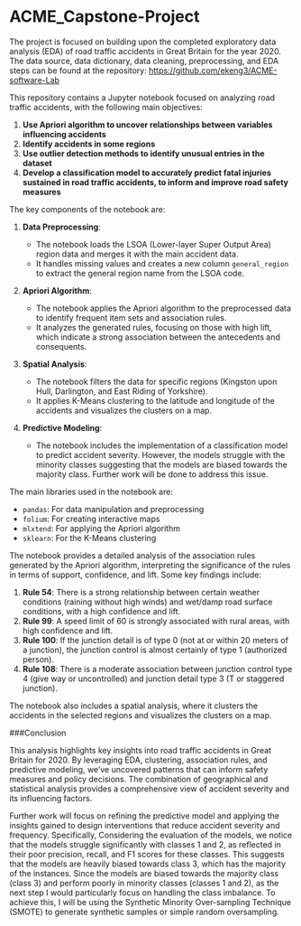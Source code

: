 # ACME_Capstone-Project

The project is focused on building upon the completed exploratory data analysis (EDA) of road traffic accidents in Great Britain for the year 2020. The data source, data dictionary, data cleaning, preprocessing, and EDA steps can be found at the repository: https://github.com/ekeng3/ACME-software-Lab

This repository contains a Jupyter notebook focused on analyzing road traffic accidents, with the following main objectives:

1. **Use Apriori algorithm to uncover relationships between variables influencing accidents**
2. **Identify accidents in some regions**
3. **Use outlier detection methods to identify unusual entries in the dataset**
4. **Develop a classification model to accurately predict fatal injuries sustained in road traffic accidents, to inform and improve road safety measures**

The key components of the notebook are:

1. **Data Preprocessing**:
   - The notebook loads the LSOA (Lower-layer Super Output Area) region data and merges it with the main accident data.
   - It handles missing values and creates a new column `general_region` to extract the general region name from the LSOA code.

2. **Apriori Algorithm**:
   - The notebook applies the Apriori algorithm to the preprocessed data to identify frequent item sets and association rules.
   - It analyzes the generated rules, focusing on those with high lift, which indicate a strong association between the antecedents and consequents.

3. **Spatial Analysis**:
   - The notebook filters the data for specific regions (Kingston upon Hull, Darlington, and East Riding of Yorkshire).
   - It applies K-Means clustering to the latitude and longitude of the accidents and visualizes the clusters on a map.

4. **Predictive Modeling**:
   - The notebook includes the implementation of a classification model to predict accident severity. However, the models struggle with the minority classes suggesting that the models are biased towards the majority class. Further work will be done to address this issue.

The main libraries used in the notebook are:

- `pandas`: For data manipulation and preprocessing
- `folium`: For creating interactive maps
- `mlxtend`: For applying the Apriori algorithm
- `sklearn`: For the K-Means clustering

The notebook provides a detailed analysis of the association rules generated by the Apriori algorithm, interpreting the significance of the rules in terms of support, confidence, and lift. Some key findings include:

1. **Rule 54**: There is a strong relationship between certain weather conditions (raining without high winds) and wet/damp road surface conditions, with a high confidence and lift.
2. **Rule 99**: A speed limit of 60 is strongly associated with rural areas, with high confidence and lift.
3. **Rule 100**: If the junction detail is of type 0 (not at or within 20 meters of a junction), the junction control is almost certainly of type 1 (authorized person).
4. **Rule 108**: There is a moderate association between junction control type 4 (give way or uncontrolled) and junction detail type 3 (T or staggered junction).

The notebook also includes a spatial analysis, where it clusters the accidents in the selected regions and visualizes the clusters on a map.

###Conclusion

This analysis highlights key insights into road traffic accidents in Great Britain for 2020. By leveraging EDA, clustering, association rules, and predictive modeling, we’ve uncovered patterns that can inform safety measures and policy decisions. The combination of geographical and statistical analysis provides a comprehensive view of accident severity and its influencing factors.

Further work will focus on refining the predictive model and applying the insights gained to design interventions that reduce accident severity and frequency. Specifically, Considering the evaluation of the models, we notice that the models struggle significantly with classes 1 and 2, as reflected in their poor precision, recall, and F1 scores for these classes. This suggests that the models are heavily biased towards class 3, which has the majority of the instances.
Since the models are biased towards the majority class (class 3) and perform poorly in minority classes (classes 1 and 2), as the next step I would particularly focus  on handling the class imbalance. To achieve this, I will be using the Synthetic Minority Over-sampling Technique (SMOTE) to generate synthetic samples or simple random oversampling.

